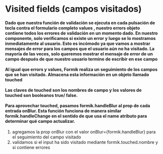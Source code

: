# Visited fields (campos visitados)

#### Dado que nuestra función de validación se ejecuta en cada pulsación de tecla contra el formulario completo values , nuestro errors objeto contiene todos los errores de validación en un momento dado. En nuestro componente, solo verificamos si existe un error y luego se lo mostramos inmediatamente al usuario. Esto es incómodo ya que vamos a mostrar mensajes de error para los campos que el usuario aún no ha visitado. La mayoría de las veces, solo queremos mostrar el mensaje de error de un campo después de que nuestro usuario termine de escribir en ese campo<br></br>Al igual que errors y values, Formik realiza un seguimiento de los campos que se han visitado. Almacena esta información en un objeto llamado **touched**<br></br>Las claves de touched son los **nombres de campo** y los valores de touched son booleanos true/ false.<br></br>Para aprovechar touched, pasamos **formik.handleBlur** al prop de cada entrada **onBlur.** Esta función funciona de manera similar formik.handleChange en el sentido de que usa el name atributo para determinar qué campo actualizar.

<ol>
    <li>agregamos la prop onBlur con el valor onBlur={formik.handleBlur} para el seguimiento del campo visitado</li>
    <li>validamos si el input ha sido visitado mediante formik.touched.nombre y si contiene errores</li>
</ol>